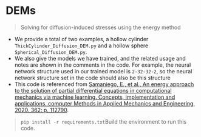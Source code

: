 # DEMs

> Solving for diffusion-induced stresses using the energy method
* We provide a total of two examples, a hollow cylinder `ThickCylinder_Diffusion_DEM.py` and a hollow sphere `Spherical_Diffusion_DEM.py`. 
* We also give the models we have trained, and the related usage and notes are shown in the comments in the code. For example, the neural network structure used in our trained model is `2-32-32-2`, so the neural network structure set in the code should also be this structure
* This code is referenced from [Samaniego, E., et al., An energy approach to the solution of partial differential equations in computational mechanics via machine learning. Concepts, implementation and applications. computer Methods in Applied Mechanics and Engineering, 2020. 362: p. 112790](https://doi.org/10.1016/j.cma.2019.112790).
> `pip install -r requirements.txt`Build the environment to run this code.

